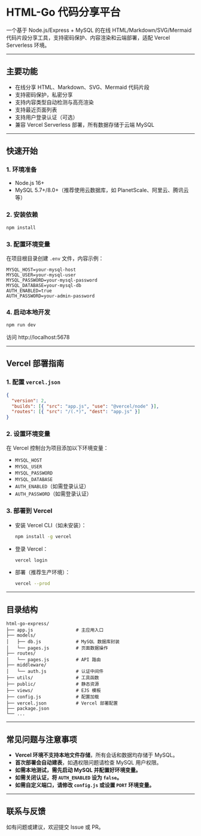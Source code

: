 # HTML-Go 代码分享平台

一个基于 Node.js/Express + MySQL 的在线 HTML/Markdown/SVG/Mermaid 代码片段分享工具，支持密码保护、内容渲染和云端部署，适配 Vercel Serverless 环境。

---

## 主要功能

- 在线分享 HTML、Markdown、SVG、Mermaid 代码片段
- 支持密码保护，私密分享
- 支持内容类型自动检测与高亮渲染
- 支持最近页面列表
- 支持用户登录认证（可选）
- 兼容 Vercel Serverless 部署，所有数据存储于云端 MySQL

---

## 快速开始

### 1. 环境准备
- Node.js 16+
- MySQL 5.7+/8.0+（推荐使用云数据库，如 PlanetScale、阿里云、腾讯云等）

### 2. 安装依赖
```bash
npm install
```

### 3. 配置环境变量
在项目根目录创建 `.env` 文件，内容示例：
```
MYSQL_HOST=your-mysql-host
MYSQL_USER=your-mysql-user
MYSQL_PASSWORD=your-mysql-password
MYSQL_DATABASE=your-mysql-db
AUTH_ENABLED=true
AUTH_PASSWORD=your-admin-password
```

### 4. 启动本地开发
```bash
npm run dev
```
访问 http://localhost:5678

---

## Vercel 部署指南

### 1. 配置 `vercel.json`
```json
{
  "version": 2,
  "builds": [{ "src": "app.js", "use": "@vercel/node" }],
  "routes": [{ "src": "/(.*)", "dest": "app.js" }]
}
```

### 2. 设置环境变量
在 Vercel 控制台为项目添加以下环境变量：
- `MYSQL_HOST`
- `MYSQL_USER`
- `MYSQL_PASSWORD`
- `MYSQL_DATABASE`
- `AUTH_ENABLED`（如需登录认证）
- `AUTH_PASSWORD`（如需登录认证）

### 3. 部署到 Vercel
- 安装 Vercel CLI（如未安装）：
  ```bash
  npm install -g vercel
  ```
- 登录 Vercel：
  ```bash
  vercel login
  ```
- 部署（推荐生产环境）：
  ```bash
  vercel --prod
  ```

---

## 目录结构

```
html-go-express/
├── app.js                # 主应用入口
├── models/
│   ├── db.js             # MySQL 数据库封装
│   └── pages.js          # 页面数据操作
├── routes/
│   └── pages.js          # API 路由
├── middleware/
│   └── auth.js           # 认证中间件
├── utils/                # 工具函数
├── public/               # 静态资源
├── views/                # EJS 模板
├── config.js             # 配置加载
├── vercel.json           # Vercel 部署配置
├── package.json
└── ...
```

---

## 常见问题与注意事项

- **Vercel 环境不支持本地文件存储**，所有会话和数据均存储于 MySQL。
- **首次部署会自动建表**，如遇权限问题请检查 MySQL 用户权限。
- **如需本地测试，需先启动 MySQL 并配置好环境变量。**
- **如需关闭认证，将 `AUTH_ENABLED` 设为 `false`。**
- **如需自定义端口，请修改 `config.js` 或设置 `PORT` 环境变量。**

---

## 联系与反馈

如有问题或建议，欢迎提交 Issue 或 PR。 